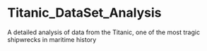 # Titanic_DataSet_Analysis
A detailed analysis of data from the Titanic, one of the most tragic shipwrecks in maritime history
